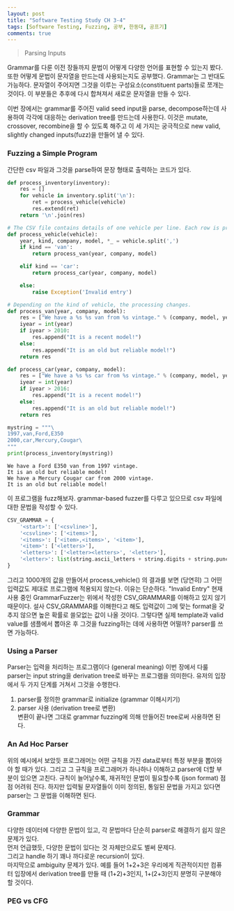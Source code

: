 ```yaml
---
layout: post
title: "Software Testing Study CH 3-4"
tags: [Software Testing, Fuzzing, 공부, 한동대, 공프기]
comments: true
---
```


> Parsing Inputs  

Grammar를 다룬 이전 장들까지 문법이 어떻게 다양한 언어를 표현할 수 있는지 봤다. 또한 어떻게 문법이 문자열을 만드는데 사용되는지도 공부했다. Grammar는 그 반대도 가능하다. 문자열이 주어지면 그것을 이루는 구성요소(constituent parts)들로 쪼개는 것이다. 이 부분들은 추후에 다시 합쳐져서 새로운 문자열을 만들 수 있다.  

이번 장에서는 grammar를 주어진 valid seed input을 parse, decompose하는데 사용하여 각각에 대응하는 derivation tree를 만드는데 사용한다. 이것은 mutate, crossover, recombine을 할 수 있도록 해주고 이 세 가지는 궁극적으로 new valid, slightly changed inputs(fuzz)을 만들어 낼 수 있다.  

### Fuzzing a Simple Program  
간단한 csv 파일과 그것을 parse하여 문장 형태로 출력하는 코드가 있다.  
~~~python
def process_inventory(inventory):
    res = []
    for vehicle in inventory.split('\n'):
        ret = process_vehicle(vehicle)
        res.extend(ret)
    return '\n'.join(res)

# The CSV file contains details of one vehicle per line. Each row is processed in process_vehicle().
def process_vehicle(vehicle):
    year, kind, company, model, *_ = vehicle.split(',')
    if kind == 'van':
        return process_van(year, company, model)

    elif kind == 'car':
        return process_car(year, company, model)

    else:
        raise Exception('Invalid entry')

# Depending on the kind of vehicle, the processing changes.
def process_van(year, company, model):
    res = ["We have a %s %s van from %s vintage." % (company, model, year)]
    iyear = int(year)
    if iyear > 2010:
        res.append("It is a recent model!")
    else:
        res.append("It is an old but reliable model!")
    return res

def process_car(year, company, model):
    res = ["We have a %s %s car from %s vintage." % (company, model, year)]
    iyear = int(year)
    if iyear > 2016:
        res.append("It is a recent model!")
    else:
        res.append("It is an old but reliable model!")
    return res
~~~

~~~python
mystring = """\
1997,van,Ford,E350
2000,car,Mercury,Cougar\
"""
print(process_inventory(mystring))
~~~
~~~
We have a Ford E350 van from 1997 vintage.
It is an old but reliable model!
We have a Mercury Cougar car from 2000 vintage.
It is an old but reliable model!
~~~

이 프로그램을 fuzz해보자. grammar-based fuzzer를 다루고 있으므로 csv 파일에 대한 문법을 작성할 수 있다.  
~~~python
CSV_GRAMMAR = {
    '<start>': ['<csvline>'],
    '<csvline>': ['<items>'],
    '<items>': ['<item>,<items>', '<item>'],
    '<item>': ['<letters>'],
    '<letters>': ['<letter><letters>', '<letter>'],
    '<letter>': list(string.ascii_letters + string.digits + string.punctuation + ' \t\n')
}
~~~

그리고 1000개의 값을 만들어서 process_vehicle() 의 결과를 보면 (당연히) 그 어떤 입력값도 제대로 프로그램에 적용되지 않는다. 이유는 단순하다. "Invalid Entry" 현재 사용 중인 GrammarFuzzer는 위에서 작성한 CSV_GRAMMAR를 이해하고 있지 않기 때문이다. 설사 CSV_GRAMMAR를 이해한다고 해도 입력값이 그에 맞는 format을 갖추지 않으면 높은 확률로 쓸모없는 값이 나올 것이다. 그렇다면 실제 template과 valid value를 샘플에서 뽑아온 후 그것을 fuzzing하는 데에 사용하면 어떨까? parser를 쓰면 가능하다.  

### Using a Parser  
Parser는 입력을 처리하는 프로그램이다 (general meaning) 이번 장에서 다룰 parser는 input string을 derivation tree로 바꾸는 프로그램을 의미한다. 유저의 입장에서 두 가지 단계를 거쳐서 그것을 수행한다.  
1. parser를 정의한 grammar로 initialize (grammar 이해시키기)  
2. parser 사용 (derivation tree로 변환)  
변환이 끝나면 그대로 grammar fuzzing에 의해 만들어진 tree로써 사용하면 된다.  

### An Ad Hoc Parser  
위의 예시에서 보았듯 프로그래머는 어떤 규칙을 가진 data로부터 특정 부분을 뽑아와야 할 때가 있다. 그리고 그 규칙을 프로그래머가 하나하나 이해하고 parser에 더할 부분이 있으면 고친다. 규칙이 늘어날수록, 재귀적인 문법이 필요할수록 (json format) 점점 어려워 진다. 하지만 입력될 문자열들이 이미 정의된, 통일된 문법을 가지고 있다면 parser는 그 문법을 이해하면 된다.  

### Grammar  
다양한 데이터에 다양한 문법이 있고, 각 문법마다 단순히 parser로 해결하기 쉽지 않은 문제가 있다.  
먼저 언급했듯, 다양한 문법이 있다는 것 자체만으로도 벌써 문제다.  
그리고 handle 하기 꽤나 까다로운 recursion이 있다.  
마지막으로 ambiguity 문제가 있다. 예를 들어 1+2+3은 우리에게 직관적이지만 컴퓨터 입장에서 derivation tree를 만들 때 (1+2)+3인지, 1+(2+3)인지 분명히 구분해야 할 것이다.  

### PEG vs CFG  
